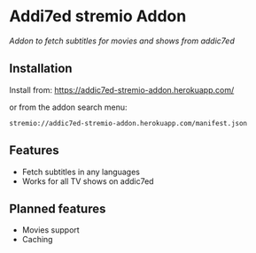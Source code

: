 # Addi7ed stremio Addon
_Addon to fetch subtitles for movies and shows from addic7ed_

## Installation
Install from:
https://addic7ed-stremio-addon.herokuapp.com/

or from the addon search menu:
```
stremio://addic7ed-stremio-addon.herokuapp.com/manifest.json
```

## Features
- Fetch subtitles in any languages
- Works for all TV shows on addic7ed

## Planned features
- Movies support
- Caching
